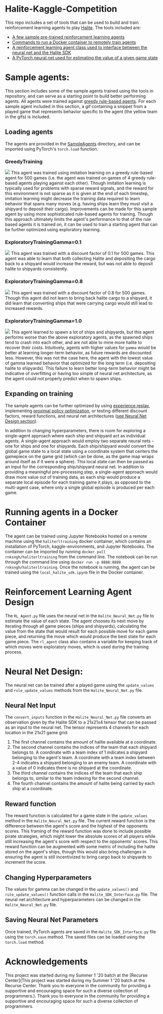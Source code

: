 # Halite-Kaggle-Competition
This repo includes a set of tools that can be used to build and train reinforcement learning agents to play [Halite](https://www.kaggle.com/c/halite). The tools included are:
* [A few sample pre-trained reinforcement learning agents](#sample-agents)
* [Commands to run a Docker container to remotely train agents](#running-agents-in-a-docker-container)
* [A reinforcement learning agent class used to interface between the neural net and the Halite SDK](#reinforcement-learning-agent-design)
* [A PyTorch neural net used for estimating the value of a given game state](#neural-net-design)

# Sample agents:
This section includes some of the sample agents trained using the tools in repository, and can serve as a starting point to build better performing agents. All agents were trained against [greedy rule-based agents](https://www.kaggle.com/tmbond/halite-example-agents).  For each sample agent included in this section, a gif containing a snippet from a played game that represents behavior specific to the agent (the yellow team in the gifs) is included. 
## Loading agents
The agents are provided in the [SampleAgents](./SampleAgents) directory, and can be imported using PyTorch's ```torch.load``` function. 

### GreedyTraining
![](./GameGifs/imitation-learning.gif)
This agent was trained using imitation learning on a greedy rule-based agent for 500 games (i.e. the agent was trained on games of 4 greedy rule-based agents playing against each other). Though imitation learning is typically used for problems with sparse reward signals, and the reward for this environment is not sparse as it is given at the end of each timestep, imitation learning might decrease the training data required to learn behavior that spans many moves (e.g. having ships learn they must visit a shipyard to deposit their cargo). Improvements can be made for this sample agent by using more sophisticated rule-based agents for training. Though this approach ultimately limits the agent's performance to that of the rule based agents it is trained on, it can be used to train a starting agent that can be further optimized using exploratory learning. 

### ExploratoryTrainingGamma=0.1
![](./GameGifs/exploratory_gamma-0.1.gif)
This agent was trained with a discount factor of 0.1 for 500 games.  This agent was able to learn that both collecting Halite and depositing the cargo back to a shipyard would increase the reward, but was not able to deposit halite to shipyards consistently.
### ExploratoryTrainingGamma=0.8
![](./GameGifs/exploratory_gamma-0.8.gif)
This agent was trained with a discount factor of 0.8 for 500 games. Though this agent did not learn to bring back halite cargo to a shipyard, it did learn that converting ships that were carrying cargo would still lead to increased rewards.
### ExploratoryTrainingGamma=1.0 
![](./GameGifs/exploratory_gamma-1.0.gif)
This agent learned to  spawn a lot of ships and shipyards, but this agent performs worse than the above exploratory agents, as the spawned ships tend to crash into each other, and are not able to mine more halite to recover their costs. Intuitively, agents with higher values for ```gamma``` would be better at learning longer-term behavior, as future rewards are discounted less. However, this was not the case here, the agent with the lowest value of gamma learned behavior that optimized for the long term (i.e. depositing halite to shipyards). This failure to learn better long-term behavior might be indicative of overfitting or having too simple of neural net architecture, as the agent could not properly predict when to spawn ships. 

## Expanding on training
The sample agents can be further optimized by using [experience replay](https://towardsdatascience.com/reinforcement-learning-with-hindsight-experience-replay-1fee5704f2f8), implementing [proximal policy optimization](https://openai.com/blog/openai-baselines-ppo/), or testing different discount factors, reward functions, and neural net architectures ([see Neural Net Design section](#neural-net-design)).

In addition to changing hyperparameters, there is room for exploring a single-agent approach where each ship and shipyard act as individual agents. A single-agent approach would employ two separate neural nets - one for ships and one for shipyards. Each ship/shipyard would convert the global game state to a local state using a coordinate system that centers the gamepiece on the game grid (which can be done, as the game map wraps around itself as if it were a sphere). This local state can then be passed as an input for the corresponding ship/shipyard neural net. In addition to providing a meaningful pre-processing step, a single-agent approach would draw more value out of training data, as each ship would produce a separate local episode for each training game it plays, as opposed to the multi-agent case, where only a single global episode is produced per each game. 


# Running agents in a Docker Container
The  agent can be trained using Jupyter Notebooks hosted on a remote machine using the ```haliterltraining``` docker container, which contains an installation of PyTorch, kaggle-environments, and Jupyter Notebooks. The container can be imported by running  ```docker pull rnksngh/haliterltraining``` from the command line. The notebook can be run through the command line using ```docker run -p 8888:8888 rnksngh/haliterltraining```. Once the notebook is running, the agent can be trained using the ```local_halite_sdk.ipynb``` file in the Docker container. 

# Reinforcement Learning Agent Design
The ```RL_Agent.py``` file uses the neural net in the ```Halite_Neural_Net.py``` file to estimate the value of each state. The agent chooses its next move by iterating through all game pieces (ships and shipyards), calculating the value from the state that would result for each possible move for each game piece, and returning the move which would produce the best state for each game piece. The ```rl_agent``` class also contains a variable for keeping track of which moves were exploratory moves, which is used during the training process. 

# Neural Net Design: 
 The neural net can be trained after a played game using the ```update_values``` and ```rule_update_values``` methods from the  ```Halite_Neural_Net.py``` file. 
## Neural Net Input
The ```convert_inputs``` function in the ```Halite_Neural_Net.py``` file converts an observation given by the Halite SDK to a 21x21x4 tensor that can be passed as an input to the neural net. The tensor represents 4 channels for each location in the 21x21 game grid: 
1. The first channel contains the amount of halite available at a coordinate.
1. The second channel contains the indices of the team that each shipyard belongs to. A coordinate with a team index of 1 indicates a shipyard belonging to the agent's team. A coordinate with a team index between 2-4 indicates a shipyard belonging to an enemy team. A coordinate with a value of 0 indicates there is no shipyard at the coordinate.
1. The third channel contains the indices of the team that each ship belongs to, similar to the team indexing for the second channel. 
1. The fourth channel contains the amount of halite being carried by each ship at a coordinate. 

## Reward function
The reward function is calculated for a game state in the ```update_values``` method in the ```Halite_Neural_Net.py``` file. The current reward function is the difference between the agent's score and the highest of the opponents scores. This framing of the reward function was done to include possible pirate strategies, which might lower the absolute scores of all players while still increasing the agent's score with respect to the opponents' scores.  This reward function can be augmented with some metric of including the halite stored on the agent's ships, though this would also bring challenges in ensuring the agent is still incentivized to bring cargo back to shipyards to increment the score. 

## Changing Hyperparameters
The values for gamma can be changed in the  ```update_values()``` and  ```rule_update_values()``` function calls in the ```Halite_SDK_Interface.py``` file. The neural net architecture and hyperparameters can be changed in the ```Halite_Neural_Net.py``` file. 

## Saving Neural Net Parameters
Once trained, PyTorch agents are saved in the ```Halite_SDK_Interface.py``` file using the ```torch.save``` method. The saved files can be loaded using the ```torch.load``` method. 

# Acknowledgements
This project was started during my Summer 1 '20 batch at the [Recurse Center](This project was started during my Summer 1 '20 batch at the Recurse Center. Thank you to everyone in the community for providing a supportive and encouraging space for such a diverse collection of programmers.). Thank you to everyone in the community for providing a supportive and encouraging space for such a diverse collection of programmers.
